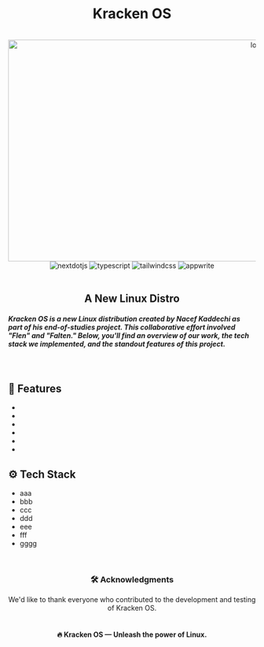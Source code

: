 <div align="center"> <h1><b>Kracken OS</b></h1></div>
<br/>
<div align="center">
  <img src="https://t3.ftcdn.net/jpg/05/64/87/20/360_F_564872001_UXnxDt9vcQXQx0BgeW4HUG5WvckBqLbw.jpg" alt="logo"  width="1000px" height="450px"/> 
</div>
<div align="center">
    <img src="https://img.shields.io/badge/-Next_JS-black?style=for-the-badge&logoColor=white&logo=nextdotjs&color=000000" alt="nextdotjs" />
    <img src="https://img.shields.io/badge/-TypeScript-black?style=for-the-badge&logoColor=white&logo=typescript&color=3178C6" alt="typescript" />
    <img src="https://img.shields.io/badge/-Tailwind_CSS-black?style=for-the-badge&logoColor=white&logo=tailwindcss&color=06B6D4" alt="tailwindcss" />
    <img src="https://img.shields.io/badge/-Appwrite-black?style=for-the-badge&logoColor=white&logo=appwrite&color=FD366E" alt="appwrite" />
  </div>
<br/>
<h2 align="center">A New Linux Distro</h2>

<div>
  <h5>
    Kracken OS is a new Linux distribution created by Nacef Kaddechi as part of his end-of-studies project. This collaborative effort involved "Flen" and "Falten." Below, you'll find an overview of our work, the tech stack we implemented, and the standout features of this project.
  </h5>
</div>
<br />
<div>
   <h2>🔋 Features</h2>
    <ul>
      <li></li>
      <li></li>
      <li></li>
      <li></li>
      <li></li>
      <li></li>
    </ul>

  <h2>⚙️ Tech Stack</h2>
      <ul>
        <li>aaa</li>
        <li>bbb</li>
        <li>ccc</li>
        <li>ddd</li>
        <li>eee</li>
        <li>fff</li>
        <li>gggg</li>
      </ul>
  
</div>
<br/>
<div>
  <div align="center"><h3>🛠️ Acknowledgments</h3>
    We'd like to thank everyone who contributed to the development and testing of Kracken OS.
  </div>
  <br />

  <div align="center"><h4>🔥 Kracken OS — Unleash the power of Linux.</h4></div>
</div>

